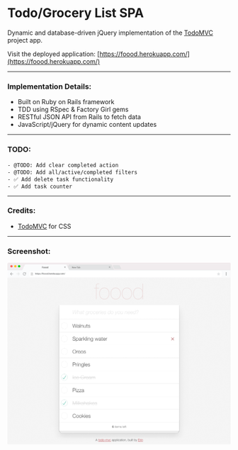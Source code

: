 # Todo/Grocery List SPA

Dynamic and database-driven jQuery implementation of the [TodoMVC](http://todomvc.com/) project app.

Visit the deployed application: [https://foood.herokuapp.com/](https://foood.herokuapp.com/)

____
### Implementation Details:
* Built on Ruby on Rails framework
* TDD using RSpec & Factory Girl gems
* RESTful JSON API from Rails to fetch data
* JavaScript/jQuery for dynamic content updates

____
### TODO:
```
- @TODO: Add clear completed action
- @TODO: Add all/active/completed filters
- ✅ Add delete task functionality
- ✅ Add task counter
```

____
### Credits:
* [TodoMVC](http://todomvc.com/) for CSS

____
### Screenshot:
![Foood](foood_home.png "Foood")
